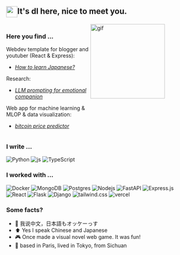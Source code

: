 ## <img src="https://media.tenor.com/ch3Q8AWTLAsAAAAi/blob-bounce.gif" height="30" style="vertical-align: middle;" />It's dl here, nice to meet you.

<div align="left" style="display: flex; justify-content: space-between;">
<div style="flex: 1;">


### Here you find ... 

Webdev template for blogger and youtuber (React & Express): 
- *[How to learn Japanese?](https://github.com/ZurichParis/blog-template-express-react)*

Research: 
- *[LLM prompting for emotional companion](https://github.com/ZurichParis/penguinchat)*

Web app for machine learning & MLOP & data visualization: 
- *[bitcoin price predictor](https://github.com/ZurichParis/cryplot-0714)*
</div>

<div style="flex: 1; margin-right: 50px;">

<img alt="gif" src="https://media.giphy.com/media/13HgwGsXF0aiGY/giphy.gif" width="200"/>

</div>
</div>

### I write ...
<p>
  <img alt="Python" src="https://img.shields.io/badge/Python-3776AB?logo=python&logoColor=fff" />
  <img alt="js" src="https://img.shields.io/badge/JavaScript-F7DF1E?logo=javascript&logoColor=000" />
  <img alt="TypeScript" src="https://img.shields.io/badge/TypeScript-3178C6?logo=typescript&logoColor=fff" />
</p>


### I worked with ...
<p>
  <img alt="Docker" src="https://img.shields.io/badge/-Docker-46a2f1?style=flat-square&logo=docker&logoColor=white" />
  <img alt="MongoDB" src="https://img.shields.io/badge/-MongoDB-13aa52?style=flat-square&logo=mongodb&logoColor=white" />
  <img alt="Postgres" src="https://img.shields.io/badge/Postgres-%23316192.svg?logo=postgresql&logoColor=white" />
  <img alt="Nodejs" src="https://img.shields.io/badge/-Nodejs-43853d?style=flat-square&logo=Node.js&logoColor=white" />
  <img alt="FastAPI" src="https://img.shields.io/badge/FastAPI-009485.svg?style=flat-square&logo=fastapi&logoColor=white" />
  <img alt="Express.js" src="https://img.shields.io/badge/Express.js-%23404d59.svg?logo=express&logoColor=%2361DAFB" />
  <img alt="React" src="https://img.shields.io/badge/React-%2320232a.svg?style=flat-square&logo=react&logoColor=%2361DAFB)" />
  <img alt="Flask" src="https://img.shields.io/badge/Flask-000?style=flat-square&logo=flask&logoColor=fff" />
  <img alt="Django" src="https://img.shields.io/badge/Django-%23092E20.svg?style=flat-square&logo=django&logoColor=white" />
  <img alt="tailwind.css" src="https://img.shields.io/badge/Tailwind%20CSS-%2338B2AC.svg?style=flat-square&logo=tailwind-css&logoColor=white" />
  <img alt="vercel" src="https://img.shields.io/badge/Vercel-%23000000.svg?style=flat-square&logo=vercel&logoColor=white" />
  <img alt="" src="" />
</p>  

### Some facts?

- 🐼 我说中文，日本語もオッケーっす
- ⬆️ Yes I speak Chinese and Japanese
- 🎮 Once made a visual novel web game. It was fun!
- 🗼 based in Paris, lived in Tokyo, from Sichuan
